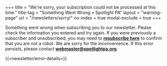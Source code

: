 +++
title = "We're sorry, your subscription could not be processed at this time."
title-tag = "Something Went Wrong • Spotlight PA"
layout = "warning-page"
url = "/newsletters/sorry/"
no-index = true
modal-exclude = true
+++

Something went wrong when subscribing you to our newsletter. Please check the information you entered and try again. If you were previously a subscriber and unsubscribed, you may need to [**resubscribe here**](https://spotlightpa.us21.list-manage.com/subscribe?u=efd97981722dbde9a2ba34455&id=ff13a45256) to confirm that you are not a robot. We are sorry for the inconvenience. If this error persists, please contact **<webmaster@spotlightpa.org>**.

{{<newsletter/error-details>}}
